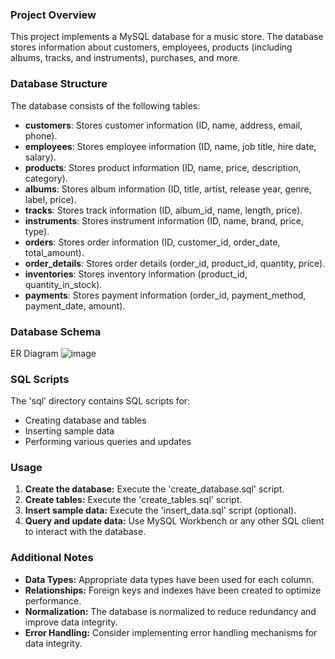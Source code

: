 ### Project Overview
This project implements a MySQL database for a music store. The database stores information about customers, employees, products (including albums, tracks, and instruments), purchases, and more.

### Database Structure
The database consists of the following tables:
* **customers**: Stores customer information (ID, name, address, email, phone).
* **employees**: Stores employee information (ID, name, job title, hire date, salary).
* **products**: Stores product information (ID, name, price, description, category).
* **albums**: Stores album information (ID, title, artist, release year, genre, label, price).
* **tracks**: Stores track information (ID, album_id, name, length, price).
* **instruments**: Stores instrument information (ID, name, brand, price, type).
* **orders**: Stores order information (ID, customer_id, order_date, total_amount).
* **order_details**: Stores order details (order_id, product_id, quantity, price).
* **inventories**: Stores inventory information (product_id, quantity_in_stock).
* **payments**: Stores payment information (order_id, payment_method, payment_date, amount).

### Database Schema
ER Diagram
![image](https://github.com/user-attachments/assets/6c4db31c-808e-495c-9faa-f89c61b28056)



### SQL Scripts
The 'sql' directory contains SQL scripts for:
* Creating database and tables
* Inserting sample data
* Performing various queries and updates

### Usage
1. **Create the database:** Execute the 'create_database.sql' script.
2. **Create tables:** Execute the 'create_tables.sql' script.
3. **Insert sample data:** Execute the 'insert_data.sql' script (optional).
4. **Query and update data:** Use MySQL Workbench or any other SQL client to interact with the database.

### Additional Notes
* **Data Types:** Appropriate data types have been used for each column.
* **Relationships:** Foreign keys and indexes have been created to optimize performance.
* **Normalization:** The database is normalized to reduce redundancy and improve data integrity.
* **Error Handling:** Consider implementing error handling mechanisms for data integrity.


